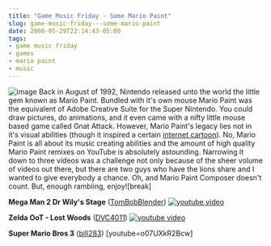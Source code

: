```yaml
---
title: "Game Music Friday - Some Mario Paint"
slug: game-music-friday---some-mario-paint
date: 2008-05-29T22:14:43-05:00
tags:
- game music friday
- games
- mario paint
- music
---
```

![](http://www.dxprog.com/pics/gmf.png "image")
Back in August of 1992, Nintendo released unto the world the little gem known as Mario Paint. Bundled with it's own mouse Mario Paint was the equivalent of Adobe Creative Suite for the Super Nintendo. You could draw pictures, do animations, and it even came with a nifty little mouse based game called Gnat Attack. However, Mario Paint's legacy lies not in it's visual abilities (though it inspired a certain [internet cartoon](http://www.homestarrunner.com/)). No, Mario Paint is all about its music creating abilities and the amount of high quality Mario Paint remixes on YouTube is absolutely astounding. Narrowing it down to three videos was a challenge not only because of the sheer volume of videos out there, but there are two guys who have the lions share and I wanted to give everybody a chance. Oh, and Mario Paint Composer doesn't count. But, enough rambling, enjoy![break]

**Mega Man 2 Dr Wily's Stage** ([TomBobBlender](http://www.youtube.com/user/TomBobBlender))
[![youtube video](https://img.youtube.com/vi/EDWSeFvIP5s/0.jpg)](https://www.youtube.com/watch?v=EDWSeFvIP5s)

**Zelda OoT - Lost Woods** ([DVC4011](http://www.youtube.com/user/DVC4011))
[![youtube video](https://img.youtube.com/vi/l0JAPu_7A88/0.jpg)](https://www.youtube.com/watch?v=l0JAPu_7A88)

**Super Mario Bros 3** ([bill283](http://www.youtube.com/user/bill283))
[youtube=o07UXkR2Bcw]
